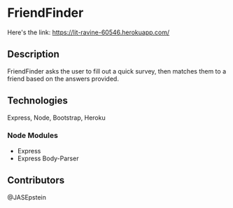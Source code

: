 # FriendFinder

Here's the link: https://lit-ravine-60546.herokuapp.com/

## Description
FriendFinder asks the user to fill out a quick survey, then matches them to a friend
based on the answers provided. 

## Technologies
Express, Node, Bootstrap, Heroku

### Node Modules
- Express
- Express Body-Parser

## Contributors
@JASEpstein

